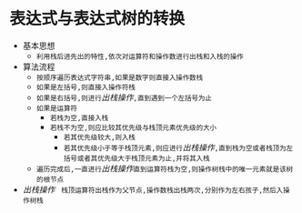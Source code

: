 # 表达式与表达式树的转换
    
* 基本思想
  * `利用栈后进先出的特性,依次对运算符和操作数进行出栈和入栈的操作 `
* 算法流程
  * `按顺序遍历表达式字符串,如果是数字则直接入操作数栈`
  * `如果是左括号,则直接入操作符栈`
  * `如果是右括号,则进行`_出栈操作_`,直到遇到一个左括号为止`
  * `如果是运算符`
    * `若栈为空,直接入栈`
    * `若栈不为空,则应比较其优先级与栈顶元素优先级的大小`
      * `若其优先级较大,则入栈`
      * `若其优先级小于等于栈顶元素,则应进行`_出栈操作_`,直到栈为空或者栈顶为左括号或者其优先级大于栈顶元素为止,并将其入栈`
  * `遍历完成后,一直进行`_出栈操作_`直到运算符栈为空,则操作树栈中的唯一元素就是该树的根节点`  
* _出栈操作_
` 栈顶运算符出栈作为父节点,操作数栈出栈两次,分别作为左右孩子,然后入操作树栈`
  
    
